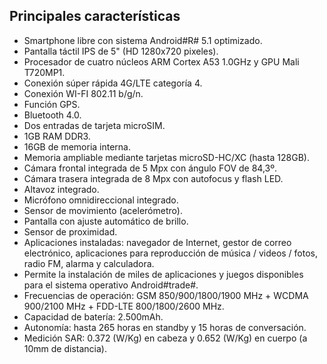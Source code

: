 ## Principales características

* Smartphone libre con sistema Android#R# 5.1 optimizado.
* Pantalla táctil IPS de 5" (HD 1280x720 pixeles).
* Procesador de cuatro núcleos ARM Cortex A53 1.0GHz y GPU Mali T720MP1.
* Conexión súper rápida 4G/LTE categoría 4.
* Conexión WI-FI 802.11 b/g/n.
* Función GPS.
* Bluetooth 4.0.
* Dos entradas de tarjeta microSIM.
* 1GB RAM DDR3.
* 16GB de memoria interna.
* Memoria ampliable mediante tarjetas microSD-HC/XC (hasta 128GB).
* Cámara frontal integrada de 5 Mpx con ángulo FOV de 84,3º.
* Cámara trasera integrada de 8 Mpx con autofocus y flash LED.
* Altavoz integrado.
* Micrófono omnidireccional integrado.
* Sensor de movimiento (acelerómetro).
* Pantalla con ajuste automático de brillo.
* Sensor de proximidad.
* Aplicaciones instaladas: navegador de Internet, gestor de correo electrónico, aplicaciones para reproducción de música / videos / fotos, radio FM, alarma y calculadora.
* Permite la instalación de miles de aplicaciones y juegos disponibles para el sistema operativo Android#trade#.
* Frecuencias de operación: GSM 850/900/1800/1900 MHz + WCDMA 900/2100 MHz + FDD-LTE 800/1800/2600 MHz.
* Capacidad de batería: 2.500mAh.
* Autonomía: hasta 265 horas en standby y 15 horas de conversación.
* Medición SAR: 0.372 (W/Kg) en cabeza y 0.652 (W/Kg) en cuerpo (a 10mm de distancia).

